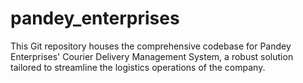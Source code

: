 # pandey_enterprises
This Git repository houses the comprehensive codebase for Pandey Enterprises' Courier Delivery Management System, a robust solution tailored to streamline the logistics operations of the company. 
